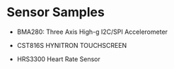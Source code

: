 # Sensor Samples


* BMA280: Three Axis High-g I2C/SPI Accelerometer


* CST816S HYNITRON TOUCHSCREEN


* HRS3300 Heart Rate Sensor
